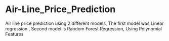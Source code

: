 # Air-Line_Price_Prediction
Air line price prediction using 2 different models, The first model was Linear regression , Second model is Random Forest Regression, Using Polynomial Features
